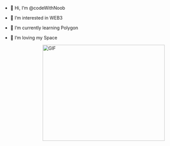 - 👋 Hi, I’m @codeWithNoob
- 👀 I’m interested in WEB3
- 🌱 I’m currently learning Polygon 
- 💞️ I’m loving my Space


  <img align="right" alt="GIF" src=" https://img.freepik.com/free-photo/view-3d-woman-using-laptop_23-2150710060.jpg" width="380" height="300" />


<!---
codeWithNoob/codeWithNoob is a ✨ special ✨ repository because its `README.md` (this file) appears on your GitHub profile.
You can click the Preview link to take a look at your changes.
--->

